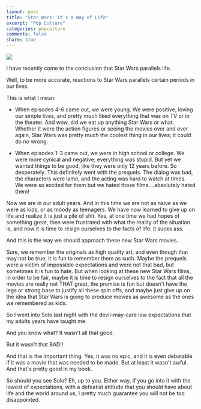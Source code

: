 ```yaml
---
layout: post
title: "Star Wars: It's a Way of Life"
excerpt: "Pop Culture"
categories: popculture
comments: false
share: true
---
```


![](https://starwarsblog.starwars.com/wp-content/uploads/2018/04/solo-official-poster.jpg)



I have recently come to the conclusion that Star Wars parallels life.


Well, to be more accurate, reactions to Star Wars parallels certain periods in our lives.


This is what I mean:


- When episodes 4-6 came out, we were young. We were positive, loving our simple lives, and pretty much liked everything that was on TV or in the theater. And wow, did we eat up anything Star Wars or what. Whether it were the action figures or seeing the movies over and over again, Star Wars was pretty much the coolest thing in our lives; it could do no wrong.

- When episodes 1-3 came out, we were in high school or college. We were more cynical and negative; everything was stupid. But yet we wanted things to be good, like they were only 12 years before. So desperately. This definitely went with the prequels. The dialog was bad, the characters were lame, and the acting was hard to watch at times. We were so excited for them but we hated those films....absolutely hated them! 


Now we are in our adult years. And in this time we are not as naive as we were as kids, or as moody as teenagers. We have now learned to give up on life and realize it is just a pile of shit. Yes, at one time we had hopes of something great, then were frustrated with what the reality of the situation is, and now it is time to resign ourselves to the facts of life: it sucks ass.


And this is the way we should approach these new Star Wars movies.


Sure, we remember the originals as high quality art, and even though that may not be true, it is fun to remember them as such. Maybe the prequels were a victim of impossible expectations and were not that bad, but sometimes it is fun to hate. But when looking at these new Star Wars films, in order to be fair, maybe it is time to resign ourselves to the fact that all the movies are really not THAT great, the premise is fun but doesn't have the legs or strong base to justify all these spin offs, and maybe just give up on the idea that Star Wars is going to produce movies as awesome as the ones we remembered as kids.



So I went into Solo last night with the devil-may-care low expectations that my adults years have taught me. 

And you know what? It wasn't all that good. 


But it wasn't that BAD!! 


And that is the important thing. Yes, it was no epic, and it is even debatable if it was a movie that was needed to be made. But at least it wasn't awful. And that's pretty good in my book.


So should you see Solo? Eh, up to you. Either way, if you go into it with the lowest of expectations, with a defeatist attitude that you should have about life and the world around us, I pretty much guarantee you will not be too disappointed.





